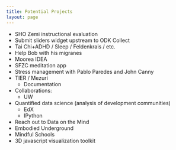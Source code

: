 ```yaml
---
title: Potential Projects
layout: page
---
```

 - SHO Zemi instructional evaluation
 - Submit sliders widget upstream to ODK Collect
 - Tai Chi+ADHD / Sleep / Feldenkrais / etc.
 - Help Bob with his migranes
 - Moorea IDEA
 - SFZC meditation app
 - Stress management with Pablo Paredes and John Canny
 - TIER / Mezuri
   - Documentation
 - Collaborations:
   - UW
 - Quantified data science (analysis of development communities)
   - EdX
   - IPython
 - Reach out to Data on the Mind
 - Embodied Underground
 - Mindful Schools
 - 3D javascript visualization toolkit

